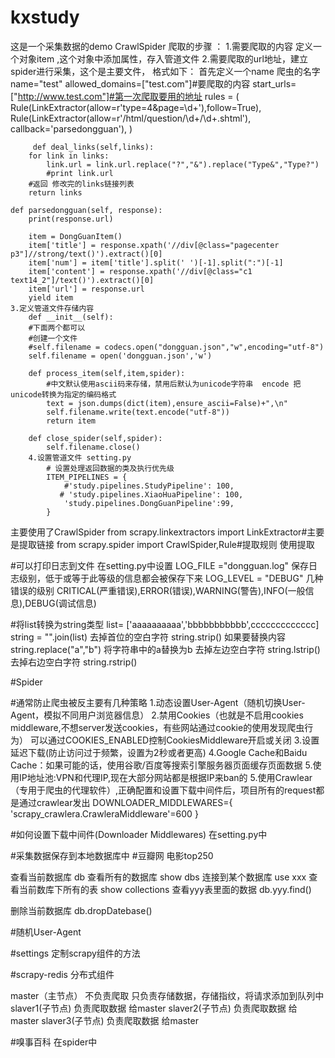 # kxstudy
这是一个采集数据的demo
CrawlSpider
爬取的步骤 ：
    1.需要爬取的内容 定义一个对象item ,这个对象中添加属性，存入管道文件
    2.需要爬取的url地址，建立spider进行采集，这个是主要文件，
        格式如下：
        首先定义一个name 爬虫的名字name="test"
        allowed_domains=["test.com"]#要爬取的内容
        start_urls=["http://www.test.com"]#第一次爬取要用的地址
        rules = (
                 Rule(LinkExtractor(allow=r'type=4&page=\d+'),follow=True),
                 Rule(LinkExtractor(allow=r'/html/question/\d+/\d+.shtml'), callback='parsedongguan'),
                )

         def deal_links(self,links):
        for link in links:
            link.url = link.url.replace("?","&").replace("Type&","Type?")
            #print link.url
        #返回 修改完的links链接列表
        return links

    def parsedongguan(self, response):
        print(response.url)

        item = DongGuanItem()
        item['title'] = response.xpath('//div[@class="pagecenter p3"]//strong/text()').extract()[0]
        item['num'] = item['title'].split(' ')[-1].split(":")[-1]
        item['content'] = response.xpath('//div[@class="c1 text14_2"]/text()').extract()[0]
        item['url'] = response.url
        yield item
    3.定义管道文件存储内容
        def __init__(self):
        #下面两个都可以
        #创建一个文件
        #self.filename = codecs.open("dongguan.json","w",encoding="utf-8")
        self.filename = open('dongguan.json','w')

        def process_item(self,item,spider):
            #中文默认使用ascii码来存储，禁用后默认为unicode字符串  encode 把unicode转换为指定的编码格式
            text = json.dumps(dict(item),ensure_ascii=False)+",\n"
            self.filename.write(text.encode("utf-8"))
            return item

        def close_spider(self,spider):
            self.filename.close()
        4.设置管道文件 setting.py
            # 设置处理返回数据的类及执行优先级
            ITEM_PIPELINES = {
                #'study.pipelines.StudyPipeline': 100,
               # 'study.pipelines.XiaoHuaPipeline': 100,
                'study.pipelines.DongGuanPipeline':99,
            }
主要使用了CrawlSpider
    from scrapy.linkextractors import LinkExtractor#主要是提取链接
    from scrapy.spider import CrawlSpider,Rule#提取规则
    使用提取

#可以打印日志到文件
    在setting.py中设置
    LOG_FILE ="dongguan.log"
    保存日志级别，低于或等于此等级的信息都会被保存下来
    LOG_LEVEL = "DEBUG"
    几种错误的级别  CRITICAL(严重错误),ERROR(错误),WARNING(警告),INFO(一般信息),DEBUG(调试信息)


#将list转换为string类型
list= ['aaaaaaaaaa','bbbbbbbbbbb',ccccccccccccc]
string = "".join(list)
去掉首位的空白字符  string.strip()
如果要替换内容 string.replace("a","b") 将字符串中的a替换为b
去掉左边空白字符  string.lstrip()
去掉右边空白字符  string.rstrip()



#Spider



#通常防止爬虫被反主要有几种策略
1.动态设置User-Agent（随机切换User-Agent，模拟不同用户浏览器信息）
2.禁用Cookies（也就是不启用cookies middleware,不想server发送cookies，有些网站通过cookie的使用发现爬虫行为）
    可以通过COOKIES_ENABLED控制CookiesMiddleware开启或关闭
3.设置延迟下载(防止访问过于频繁，设置为2秒或者更高)
4.Google Cache和Baidu Cache：如果可能的话，使用谷歌/百度等搜索引擎服务器页面缓存页面数据
5.使用IP地址池:VPN和代理IP,现在大部分网站都是根据IP来ban的
5.使用Crawlear（专用于爬虫的代理软件）,正确配置和设置下载中间件后，项目所有的request都是通过crawlear发出
    DOWNLOADER_MIDDLEWARES={
        'scrapy_crawlera.CrawleraMiddleware'=600
    }



#如何设置下载中间件(Downloader Middlewares)
在setting.py中




#采集数据保存到本地数据库中
#豆瓣网 电影top250


查看当前数据库
db
查看所有的数据库
show dbs
连接到某个数据库
use xxx
查看当前数库下所有的表
show collections
查看yyy表里面的数据
db.yyy.find()

删除当前数据库
db.dropDatebase()




#随机User-Agent

#settings
定制scrapy组件的方法




#scrapy-redis 分布式组件

master（主节点）  不负责爬取  只负责存储数据，存储指纹，将请求添加到队列中
slaver1(子节点)  负责爬取数据 给master
slaver2(子节点)  负责爬取数据 给master
slaver3(子节点)  负责爬取数据 给master



#嗅事百科 在spider中





